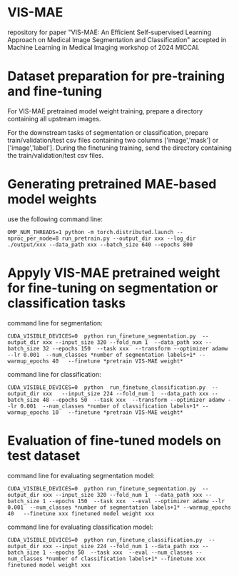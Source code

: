 # VIS-MAE
repository for paper "VIS-MAE: An Efficient Self-supervised Learning Approach on Medical Image Segmentation and Classification" accepted in Machine Learning in Medical Imaging workshop of 2024 MICCAI.

# Dataset preparation for pre-training and fine-tuning
For VIS-MAE pretrained model weight training, prepare a directory containing all upstream images.

For the downstream tasks of segmentation or classification, prepare train/validation/test csv files containing two columns ['image','mask'] or ['image','label']. During the finetuning training, send the directory containing the train/validation/test csv files.  
# Generating pretrained MAE-based model weights

use the following command line:
```
OMP_NUM_THREADS=1 python -m torch.distributed.launch --nproc_per_node=8 run_pretrain.py --output_dir xxx --log_dir ./output/xxx --data_path xxx --batch_size 640 --epochs 800
```
# Appyly VIS-MAE pretrained weight for fine-tuning on segmentation or classification tasks
command line for segmentation:
```
CUDA_VISIBLE_DEVICES=0  python run_finetune_segmentation.py  --output_dir xxx --input_size 320 --fold_num 1  --data_path xxx --batch_size 32 --epochs 150  --task xxx  --transform --optimizer adamw --lr 0.001  --num_classes *number of segmentation labels+1* --warmup_epochs 40   --finetune *pretrain VIS-MAE weight*
```
command line for classification:
```
CUDA_VISIBLE_DEVICES=0  python  run_finetune_classification.py  --output_dir xxx   --input_size 224 --fold_num 1  --data_path xxx --batch_size 48 --epochs 50  --task xxx  --transform --optimizer adamw --lr 0.001  --num_classes *number of classification labels+1* --warmup_epochs 10   --finetune *pretrain VIS-MAE weight*
```
# Evaluation of fine-tuned models on test dataset
command line for evaluating segmentation model:
```
CUDA_VISIBLE_DEVICES=0  python run_finetune_segmentation.py  --output_dir xxx --input_size 320 --fold_num 1  --data_path xxx --batch_size 1 --epochs 150  --task xxx  --eval --optimizer adamw --lr 0.001  --num_classes *number of segmentation labels+1* --warmup_epochs 40   --finetune xxx finetuned model weight xxx
```
command line for evaluating classification model:
```
CUDA_VISIBLE_DEVICES=0  python run_finetune_classification.py  --output_dir xxx --input_size 224 --fold_num 1 --data_path xxx --batch_size 1 --epochs 50  --task xxx  --eval --num_classes --num_classes *number of classification labels+1* --finetune xxx finetuned model weight xxx
```
